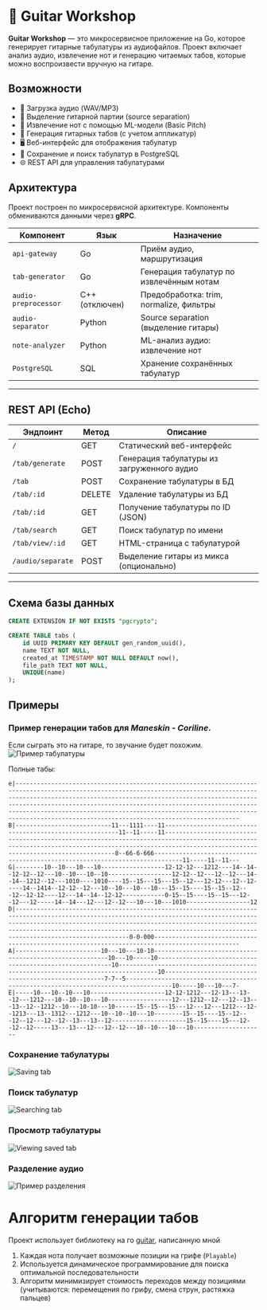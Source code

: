 # 🎸 Guitar Workshop

**Guitar Workshop** — это микросервисное приложение на Go, которое генерирует гитарные табулатуры из аудиофайлов. Проект включает анализ аудио, извлечение нот и генерацию читаемых табов, которые можно воспроизвести вручную на гитаре.

## Возможности

- 🎵 Загрузка аудио (WAV/MP3)
- 🎼 Выделение гитарной партии (source separation)
- 🧠 Извлечение нот с помощью ML-модели (Basic Pitch)
- 🎸 Генерация гитарных табов (с учетом аппликатур)
- 🖥️ Веб-интерфейс для отображения табулатур
- 💾 Сохранение и поиск табулатур в PostgreSQL
- 🌐 REST API для управления табулатурами


## Архитектура

Проект построен по микросервисной архитектуре. Компоненты обмениваются данными через **gRPC**.

| Компонент          | Язык     | Назначение |
|--------------------|----------|------------|
| `api-gateway`      | Go       | Приём аудио, маршрутизация |
| `tab-generator`    | Go       | Генерация табулатур по извлечённым нотам |
| `audio-preprocessor` | C++ (отключен) | Предобработка: trim, normalize, фильтры |
| `audio-separator`  | Python   | Source separation (выделение гитары) |
| `note-analyzer`    | Python   | ML-анализ аудио: извлечение нот |
| `PostgreSQL`       | SQL      | Хранение сохранённых табулатур                  |

---


## REST API (Echo)

| Эндпоинт               | Метод  | Описание                                     |
|------------------------|--------|----------------------------------------------|
| `/`                    | GET    | Статический веб-интерфейс                    |
| `/tab/generate`        | POST   | Генерация табулатуры из загруженного аудио   |
| `/tab`                 | POST   | Сохранение табулатуры в БД                   |
| `/tab/:id`             | DELETE | Удаление табулатуры из БД                    |
| `/tab/:id`             | GET    | Получение табулатуры по ID (JSON)            |
| `/tab/search`          | GET    | Поиск табулатур по имени                     |
| `/tab/view/:id`        | GET    | HTML-страница с табулатурой                  |
| `/audio/separate`      | POST   | Выделение гитары из микса (опционально)      |

---

## Схема базы данных

```sql
CREATE EXTENSION IF NOT EXISTS "pgcrypto";

CREATE TABLE tabs (
    id UUID PRIMARY KEY DEFAULT gen_random_uuid(),
    name TEXT NOT NULL,
    created_at TIMESTAMP NOT NULL DEFAULT now(),
    file_path TEXT NOT NULL,
    UNIQUE(name)
);
```

## Примеры

### Пример генерации табов для *Maneskin - Coriline*.
Если сыграть это на гитаре, то звучание будет похожим.
![Пример табулатуры](./docs/example-tab.png)

Полные табы:
```text
e|-----------------------------------------------------------------------------------------------------------------------------------------------------------------------------------------------------------------------------------------------------------------------------------------------------------------------------------------------------------------------------------------------------------------------------
B|---------------------------11---1111----11---------------------------------------------------------11--11-----11----------------------------------------------------------------------------------------------------------------------------------------------------------------------------------------------------8--66-6-666------------------------------------------------------------------------------11-----11--11---
G|--------10--10---10---10------------------12-12-12---1212----14--14--12-12--12---10--10---10--10------------------12-12--12---12--12---14--14--1212--12---1010----1010----15--15---15---15--12---12-12---12--12-----14--1414--12-12--12---10--10---10---10---15--15----15--15--12---12--12-12----12---14--14--12-12------------0-15--15----15--15---12--12---12-----14--14---12---12--12---10---10---1010------------------12
D|------------------------------------------------------------------------------------------------------------------------------------------------------------------------------------------------------------------------------------------------------------------------------------------------------------------------0-0-000----------------------------------------------------------------------------------------------
A|------------------------10---10---10-10---------------------------------------------------------10---10-----10---------------------------------------------------------10---------------------------------------------------------------------------------10-----------------------------------------------------7-7--5-----------------------------------------------------------------------------------10-----10---10---7-
E|-----10---10--10---10---------------------12-12-1212---12-13---13--12---1212---10--10--10---10------------------12---1212--12---12--13---13--12--1212--10---10-10---10------15--15---15---12---12---1212---12--1213---13--1312---1212---10--10--10---10--------15--15----15--12---12--12---12--12--13---13--12---------------------15--15----15---12--12--12-----13---13---12---12--12---10--10---10---10--------------------
```

### Сохранение табулатуры
![Saving tab](./docs/example-saving-tab.png)


### Поиск табулатур
![Searching tab](./docs/example-searching-tab.png)


### Просмотр табулатуры
![Viewing saved tab](./docs/example-saved-tab.png)



### Разделение аудио
![Пример разделения](./docs/example-separation.png)

# Алгоритм генерации табов
Проект использует библиотеку на го [guitar](https://github.com/er-davo/guitar), написанную мной
1. Каждая нота получает возможные позиции на грифе (`Playable`)
2. Используется динамическое программирование для поиска оптимальной последовательности
3. Алгоритм минимизирует стоимость переходов между позициями (учитываются: перемещения по грифу, смена струн, растяжка пальцев)